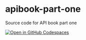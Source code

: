 # apibook-part-one
Source code for API book part one

[![Open in GitHub Codespaces](https://github.com/codespaces/badge.svg)](https://codespaces.new/Ryandaydev/apibook-part-one)

